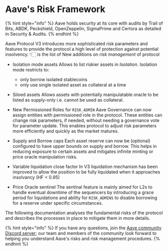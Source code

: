 # Aave's Risk Framework

{% hint style="info" %}
Aave holds security at its core with audits by Trail of Bits, ABDK, Peckshield, OpenZeppelin, SigmaPrime and  Certora  as  detailed  in  Security & Audits.
{% endhint %}

Aave Protocol V3 introduces more sophisticated risk parameters and features to provide the protocol a high level of protection against potential insolvency. 👇🏻 is the list of New additions on _risk management_ of protocol
- Isolation mode assets
  Allows to list riskier assets in *Isolation*. Isolation mode restricts to:
  - only borrow isolated stablecoins
  - only use single isolated asset as collateral at a time

- Siloed assets
  Allows assets with potentially manipulatable oracle to be listed as supply-only i.e. cannot be used as collateral.

- New Permissioned Roles for `RISK_ADMIN`
  Aave Governance can now assign entities with permissioned role in the protocol. These entities can change risk parameters, if needed, without needing a governance vote for parameter update. This enables protocol to adjust risk parameters more efficiently and quickly as the market matures.

- Supply and Borrow caps
  Each asset reserve can now be (optional) configured to have upper bounds on supply and borrow. This helps in reducing exposure to certain assets and mitigates infinite minting or price oracle manipulation risks.

- Variable liquidation close factor
  In V3 liquidation mechanism has been improved to allow the position to be fully liquidated when it approaches insolvancy (HF < 0.95)

- Price Oracle sentinel
  The sentinal feature is mainly aimed for L2s to handle eventual downtime of the sequencers by introducing a grace period for liquidations and ability for `RISK_ADMINS` to disable borrowing for a reserve under specific circumstances.

The following documentation analyses the fundamental risks of the protocol and describes the processes in place to mitigate them in more details.

{% hint style="info" %}
If you have any questions, join the [Aave community Discord server](https://discord.gg/fVaDMqT); our team and members of the community look forward to helping you understand Aave's risks and risk management procedures.
{% endhint %}